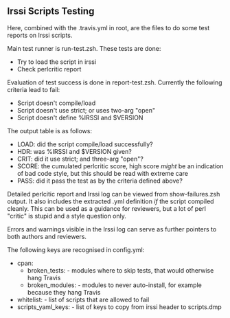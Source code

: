 Irssi Scripts Testing
---------------------

Here, combined with the .travis.yml in root, are the files to do some
test reports on Irssi scripts.

Main test runner is run-test.zsh. These tests are done:
* Try to load the script in irssi
* Check perlcritic report

Evaluation of test success is done in report-test.zsh. Currently the
following criteria lead to fail:
* Script doesn't compile/load
* Script doesn't use strict; or uses two-arg "open"
* Script doesn't define %IRSSI and $VERSION

The output table is as follows:
- LOAD:  did the script compile/load successfully?
- HDR:   was %IRSSI and $VERSION given?
- CRIT:  did it use strict; and three-arg "open"?
- SCORE: the cumulated perlcritic score, high score *might* be an
         indication of bad code style, but this should be read with
         extreme care
- PASS:  did it pass the test as by the criteria defined above?

Detailed perlcitic report and Irssi log can be viewed from
show-failures.zsh output. It also includes the extracted .yml
definition *if* the script compiled cleanly. This can be used as a
guidance for reviewers, but a lot of perl "critic" is stupid and a
style question only.

Errors and warnings visible in the Irssi log can serve as further
pointers to both authors and reviewers.

The following keys are recognised in config.yml:

* cpan:
  * broken_tests: - modules where to skip tests, that would otherwise
                    hang Travis
  * broken_modules: - modules to never auto-install, for example
                      because they hang Travis
* whitelist: - list of scripts that are allowed to fail
* scripts_yaml_keys: - list of keys to copy from irssi header to scripts.dmp
